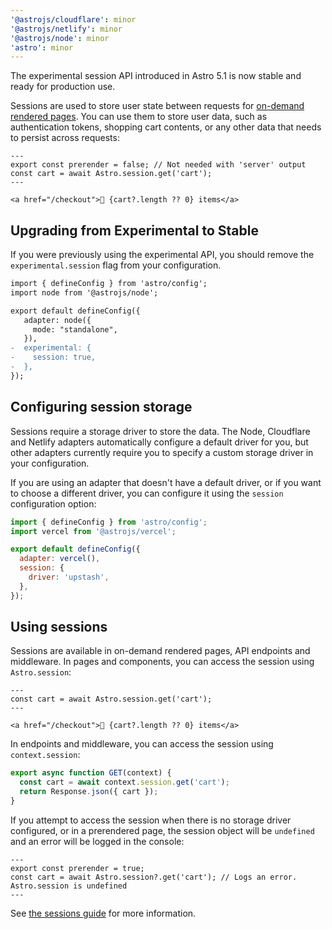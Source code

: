 ```yaml
---
'@astrojs/cloudflare': minor
'@astrojs/netlify': minor
'@astrojs/node': minor
'astro': minor
---
```


The experimental session API introduced in Astro 5.1 is now stable and ready for production use.

Sessions are used to store user state between requests for [on-demand rendered pages](https://astro.build/en/guides/on-demand-rendering/). You can use them to store user data, such as authentication tokens, shopping cart contents, or any other data that needs to persist across requests:

```astro
---
export const prerender = false; // Not needed with 'server' output
const cart = await Astro.session.get('cart');
---

<a href="/checkout">🛒 {cart?.length ?? 0} items</a>
```

## Upgrading from Experimental to Stable

If you were previously using the experimental API, you should remove the `experimental.session` flag from your configuration.

```diff
import { defineConfig } from 'astro/config';
import node from '@astrojs/node';

export default defineConfig({
   adapter: node({
     mode: "standalone",
   }),
-  experimental: {
-    session: true,
-  },
});
```

## Configuring session storage

Sessions require a storage driver to store the data. The Node, Cloudflare and Netlify adapters automatically configure a default driver for you, but other adapters currently require you to specify a custom storage driver in your configuration.

If you are using an adapter that doesn't have a default driver, or if you want to choose a different driver, you can configure it using the `session` configuration option:

```js
import { defineConfig } from 'astro/config';
import vercel from '@astrojs/vercel';

export default defineConfig({
  adapter: vercel(),
  session: {
    driver: 'upstash',
  },
});
```

## Using sessions

Sessions are available in on-demand rendered pages, API endpoints and middleware. In pages and components, you can access the session using `Astro.session`:

```astro
---
const cart = await Astro.session.get('cart');
---

<a href="/checkout">🛒 {cart?.length ?? 0} items</a>
```

In endpoints and middleware, you can access the session using `context.session`:

```js
export async function GET(context) {
  const cart = await context.session.get('cart');
  return Response.json({ cart });
}
```

If you attempt to access the session when there is no storage driver configured, or in a prerendered page, the session object will be `undefined` and an error will be logged in the console:

```astro
---
export const prerender = true;
const cart = await Astro.session?.get('cart'); // Logs an error. Astro.session is undefined
---
```

See [the sessions guide](https://docs.astro.build/en/guides/sessions/) for more information.

